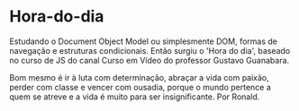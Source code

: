 # Hora-do-dia
Estudando o Document Object Model ou simplesmente DOM, formas de navegação e estruturas condicionais.  Então surgiu o 'Hora do dia', baseado no curso de JS do canal Curso em Vídeo do professor Gustavo Guanabara.

Bom mesmo é ir à luta com determinação,
abraçar a vida com paixão,
perder com classe
e vencer com ousadia,
porque o mundo pertence a quem se atreve
e a vida é muito para ser insignificante.
Por Ronald.
